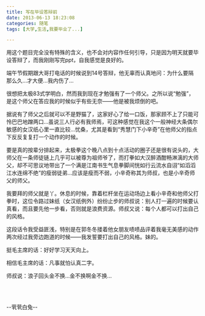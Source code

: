 ```yaml
---
title: 写在毕设答辩前
date: 2013-06-13 18:23:08
categories: 随笔
tags: [大学,生活,我要毕业了...]

---
```

用这个题目完全没有特殊的含义，也不会对内容作任何引导，只是因为明天就要毕设答辩了，而我刚刚写完ppt，自我感觉是良好的。

端午节假期跟大哥打电话的时候说到14号答辩，他无辜而认真地问：为什么要隔那么久...才大便...我内伤了...

很想把太极83式学明白，然而我到现在才勉强有了一个师父。之所以说“勉强”，是这个师父在答应我的时候似乎有些无奈——他是被我烦倒的吧。

据说有了师父之后就可以不是野猫了，这家好心了给一口饭，那家顾不上了只能可怜巴巴地蹭两口...虽说三人行必有我师焉，可这种感觉在我这个一般神经大条偶尔敏感的女汉纸心里一直比较...忧桑，尤其是看到“秀慧门下小辛奇”在他师父的指点下反反复复打一个动作的时候。

要是真的按辈分排起来，太极拳这个晚八点到十点活动的圈子还是很有说头的，大师父在一条师徒链上几乎可以被尊为祖师爷了，而打拳如大汉醉酒酣畅淋漓的大师父，却不可思议地带出了一个满是江南书生气息拳脚间恍如行云流水自诩“如滔滔江水连绵不绝”的瘦弱徒弟...应该是瘦而不弱，小辛奇称其为师叔，也是小辛奇师父的师父。

我要拜的师父就是丫。休息的时候，靠着栏杆坐在运动场边上看小辛奇和他师父打拳时，这位令路过妹纸（女汉纸例外）纷纷止步的师叔说：别人打一遍的时候要认真看，而且要先他一步看，否则就是浪费资源。师叔又说：每个人都可以打出自己的风格。

这段话令我受益匪浅，特别是在郭冬冬搂着他女朋友啧啧品评着我毫无美感的动作两次经过我旁边跑道的时候——我发誓要打出自己的风格。妹的。

挺毛主席的话：好好学习天天向上。

相信毛主席的话：凡事就怕认真二字。

师叔说：浪子回头金不换...金不换啊金不换...

<br /><br />

--茕茕白兔--